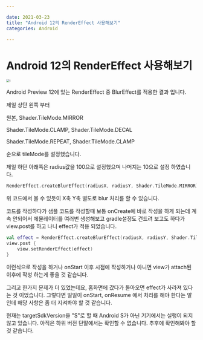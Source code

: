 ```yaml
---

date: 2021-03-23
title: "Android 12의 RenderEffect 사용해보기"
categories: Android

---
```


# Android 12의 RenderEffect 사용해보기

<img src="/Users/sanghyeon.kim/blog/kimsh3933.github.io/_posts/attach/2021-03-23-rendereffect/1.png" alt="1" style="zoom:50%;" />

Android Preview 12에 있는 RenderEffect 중 BlurEffect를 적용한 결과 입니다.

제일 상단 왼쪽 부터

원본, Shader.TileMode.MIRROR

Shader.TileMode.CLAMP, Shader.TileMode.DECAL

Shader.TileMode.REPEAT, Shader.TileMode.CLAMP

순으로 tileMode를 설정했습니다.

제일 하단 아래쪽은 radius값을 100으로 설정했으며 나머지는 10으로 설정 하였습니다.

```kotlin
RenderEffect.createBlurEffect(radiusX, radiusY, Shader.TileMode.MIRROR)
```

위 코드에서 볼 수 있듯이 X축 Y축 별도로 blur 처리를 할 수 있습니다.



코드를 작성하다가 샘플 코드를 작성할때 보통 onCreate에 바로 작성을 하게 되는데 계속 안되어서 에뮬레이터를 여러번 생성해보고 gradle설정도 건드려 보고도 하다가 view.post를 하고 나니 effect가 적용 되었습니다. 

```kotlin
val effect = RenderEffect.createBlurEffect(radiusX, radiusY, Shader.TileMode.MIRROR)
view.post {
	view.setRenderEffect(effect)
}
```

이런식으로 작성을 하거나 onStart 이후 시점에 작성하거나 아니면 view가 attach된 이후에 작성 하는게 좋을 것 같습니다.

그리고 한가지 문제가 더 있었는데요, 홈화면에 갔다가 돌아오면 effect가 사라져 있다는 것 이었습니다. 그렇다면 일일이 onStart, onResume 에서 처리를 해야 한다는 말인데 해당 사항은 좀 더 지켜봐야 할 것 같습니다.



현재는 targetSdkVersion을 "S"로 할 때 Android S가 아닌 기기에서는 실행이 되지 않고 있습니다. 아직은 하위 버전 단말에서는 확인할 수 없습니다. 추후에 확인해봐야 할 것 같습니다.